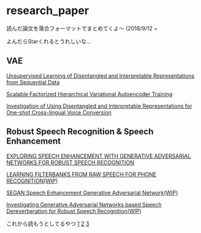 # research_paper
読んだ論文を落合フォーマットでまとめてくよ〜 (2018/9/12 ~ 

よんだらStarくれるとうれしいな...

## VAE
[Unsupervised Learning of Disentangled and Interpretable Representations from Sequential Data](https://github.com/supikiti/research_paper/blob/master/Unsupervised_Learning_of_Disentangled_and_Interpretable_Representations_from_Sequential_Data.md)

[Scalable Factorized Hierarchical Variational Autoencoder Training](https://github.com/supikiti/research_paper/blob/master/Scalable_Factorized_Hierarchical_Variational_Autoencoder_Training.md)

[
Investigation of Using Disentangled and Interpretable Representations for One-shot Cross-lingual Voice Conversion](https://github.com/supikiti/research_paper/blob/master/Investigation_of_using_disentangled_and_interpretable_representations_for_one-shot_cross-lingual_voice_conversion.md)

## Robust Speech Recognition & Speech Enhancement
[EXPLORING SPEECH ENHANCEMENT WITH GENERATIVE ADVERSARIAL NETWORKS FOR ROBUST SPEECH RECOGNITION](https://github.com/supikiti/research_paper/blob/master/EXPLORING_SPEECH_ENHANCEMENT_WITH_GENERATIVE_ADVERSARIAL_NETWORKS_FOR_ROBUST_SPEECH_RECOGNITION.md)

[LEARNING FILTERBANKS FROM RAW SPEECH FOR PHONE RECOGNITION(WIP)](https://github.com/supikiti/research_paper/edit/master/LEARNING_FILTERBANKS_FROM_RAW_SPEECH_FOR_PHONE_RECOGNITION.md)

[SEGAN Speech Enhancement Generative Adversarial Network(WIP)](https://github.com/supikiti/research_paper/blob/master/SEGAN_Speech_Enhancement_Generative_Adversarial_Network.md)

[Investigating Generative Adversarial Networks based Speech Dereverberation for Robust Speech Recognition(WIP)](https://github.com/supikiti/research_paper/blob/master/Investigating_Generative_Adversarial_Networks_based_Speech_Dereverberation_for_Robust_Speech_Recognition.md)

これから読もうとしてるやつ
[1](https://www.isca-speech.org/archive/Interspeech_2018/pdfs/1294.pdf)
[2](https://www.isca-speech.org/archive/Interspeech_2018/pdfs/1405.pdf)
[3](https://www.isca-speech.org/archive/Interspeech_2018/pdfs/1223.pdf)
